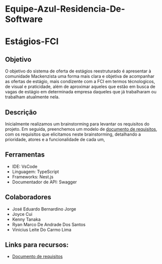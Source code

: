 # Equipe-Azul-Residencia-De-Software  
# Estágios-FCI  

## Objetivo    
O objetivo do sistema de oferta de estágios reestruturado é apresentar à comunidade Mackenzista uma forma mais clara e objetiva de acompanhar as ofertas de estágio, mais condizente com a FCI em termos técnologicos, de visual e praticidade, além de aproximar aqueles que estão em busca de vagas de estágio em determinada empresa daqueles que já trabalharam ou trabalham atualmente nela.     

## Descrição  
Inicialmente realizamos um brainstorming para levantar os requisitos do projeto. Em seguida, preenchemos um modelo de [documento de requisitos](https://2346357364-files.gitbook.io/~/files/v0/b/gitbook-x-prod.appspot.com/o/spaces%2F7u5Ie7aXnzkhZ3fwalBr%2Fuploads%2Fi6St9VeCaN9Dra16xxHM%2FEstagio%20FCI.pdf?alt=media&token=9912449b-690b-4587-ae25-2f2c681650aa), com os requisitos que elicitamos neste brainstorming, detalhando a prioridade, atores e a funcionalidade de cada um, 
## Ferramentas  
- IDE: VsCode  
- Linguagem: TypeScript
- Frameworks: Nest.js
- Documentador de API: Swagger  

## Colaboradores  
- José Eduardo Bernardino Jorge  
- Joyce Cui  
- Kenny Tanaka  
- Ryan Marco De Andrade Dos Santos  
- Vinicius Leite Do Carmo Lima  

## Links para recursos:  
- [Documento de requisitos](https://2346357364-files.gitbook.io/~/files/v0/b/gitbook-x-prod.appspot.com/o/spaces%2F7u5Ie7aXnzkhZ3fwalBr%2Fuploads%2Fi6St9VeCaN9Dra16xxHM%2FEstagio%20FCI.pdf?alt=media&token=9912449b-690b-4587-ae25-2f2c681650aa)
